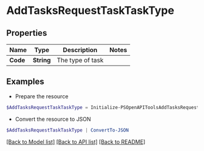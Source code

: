 # AddTasksRequestTaskTaskType
## Properties

Name | Type | Description | Notes
------------ | ------------- | ------------- | -------------
**Code** | **String** | The type of task | 

## Examples

- Prepare the resource
```powershell
$AddTasksRequestTaskTaskType = Initialize-PSOpenAPIToolsAddTasksRequestTaskTaskType  -Code null
```

- Convert the resource to JSON
```powershell
$AddTasksRequestTaskTaskType | ConvertTo-JSON
```

[[Back to Model list]](../README.md#documentation-for-models) [[Back to API list]](../README.md#documentation-for-api-endpoints) [[Back to README]](../README.md)

